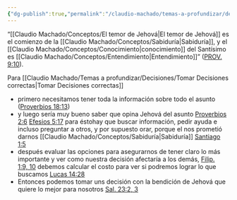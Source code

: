 ```yaml
---
{"dg-publish":true,"permalink":"/claudio-machado/temas-a-profundizar/decisiones/decisiones-que-agraden-a-jehova/"}
---
```


“[[Claudio Machado/Conceptos/El temor de Jehová\|El temor de Jehová]] es el comienzo de la [[Claudio Machado/Conceptos/Sabiduría\|Sabiduría]], y el [[Claudio Machado/Conceptos/Conocimiento\|conocimiento]] del Santísimo es [[Claudio Machado/Conceptos/Entendimiento\|Entendimiento]]” ([PROV. 9:10](https://wol.jw.org/es/wol/bc/r4/lp-s/2025242/0/0)).

Para [[Claudio Machado/Temas a profundizar/Decisiones/Tomar Decisiones correctas\|Tomar Decisiones correctas]]
- primero necesitamos tener toda la información sobre todo el asunto ([Proverbios 18:13](https://wol.jw.org/es/wol/bc/r4/lp-s/2025242/3/0))
- y luego sería muy bueno saber que opina Jehová del asunto [Proverbios 2:6](https://wol.jw.org/es/wol/bc/r4/lp-s/2025242/5/0) [Efesios 5:17](https://wol.jw.org/es/wol/bc/r4/lp-s/2025242/9/0) para éstohay que buscar información, pedir ayuda e incluso preguntar a otros, y por supuesto orar, porque el nos prometió darnos [[Claudio Machado/Conceptos/Sabiduría\|Sabiduría]] [Santiago 1:5](https://wol.jw.org/es/wol/bc/r4/lp-s/2025242/6/0) 
- después evaluar las opciones para asegurarnos de tener claro lo más importante y ver como nuestra decisión afectaría a los demás, [Filip. 1:9, 10](https://wol.jw.org/es/wol/bc/r4/lp-s/2025242/27/0) debemos calcular el costo para ver si podremos lograr lo que buscamos [Lucas 14:28](https://wol.jw.org/es/wol/bc/r4/lp-s/2025242/14/0)
- Entonces podemos tomar uns decisión con la bendición de Jehová que quiere lo mejor para nosotros [Sal. 23:2, 3](https://wol.jw.org/es/wol/bc/r4/lp-s/2025242/17/0)



